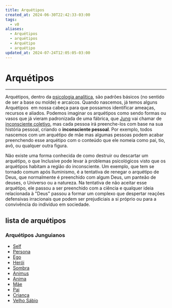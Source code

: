 ```yaml
---
title: Arquétipos
created_at: 2024-06-30T22:42:33-03:00
tags:
  - v0
aliases:
  - Arquétipos
  - arquétipos
  - Arquétipo
  - arquétipo
updated_at: 2024-07-24T12:05:05-03:00
---
```

# Arquétipos
---
Arquétipos, dentro da [psicologia analítica](_draft/2024/07/2024-07-07-Psicologia_analitica.md), são padrões básicos (no sentido de ser a base ou molde) e arcaicos. Quando nascemos, já temos alguns Arquétipos  em nossa cabeça para que possamos identificar ameaças, recursos e aliados. Podemos imaginar os arquétipos como sendo formas ou vasos que já vieram padronizada de uma fábrica, que [Jung](_insight/2024/07/2024-07-07-Carl_Jung.md) vai chamar de [inconsciente coletivo](_insight/2024/07/2024-07-07-Inconsciente_coletivo.md), mas cada pessoa irá preenche-los com base na sua história pessoal, criando o **inconsciente pessoal**. Por exemplo, todos nascemos com um arquétipo de mãe mas algumas pessoas podem acabar preenchendo esse arquétipo com o conteúdo que ele nomeia como pai, tio, avô, ou qualquer outra figura.

Não existe uma forma conhecida de como destruir ou descartar um arquétipo, o que Inclusive pode levar à problemas psicológicos visto que os arquétipos habitam a região do inconsciente. Um exemplo, que tem se tornado comum após Iluminismo, é a tentativa de renegar o arquétipo de Deus, que normalmente é preenchido com algum Deus, um panteão de deuses, o Universo ou a natureza. Na tentativa de não aceitar esse arquétipo, ele passou a ser preenchido com a ciência e qualquer ideia relacionada à "Deus" passou a formar um complexo que despertar reações defensivas irracionais que podem ser prejudiciais a si próprio ou para a convivência do indivíduo em sociedade.

## lista de arquétipos

### Arquétipos Junguianos
- [Self](2024-06-30-Self.md)
- [Persona](_insight/2024/07/2024-07-12-Persona.md)
- [Ego](_insight/2024/07/2024-07-12-Ego.md)
- [Herói](_insight/2024/07/2024-07-18-Arquetipo_heroi.md)
- [Sombra](_insight/2024/07/2024-07-12-Sombra.md)
- [Animus](_insight/2024/07/2024-07-12-Animus.md)
- [Anima](_insight/2024/07/2024-07-12-Anima.md)
- [Mãe](_insight/2024/07/2024-07-18-Arquetipo_Mae.md)
- [Pai](_insight/2024/07/2024-07-18-Arquetipo_Pai.md)
- [Criança](_insight/2024/07/2024-07-18-Arquetipo_Crianca.md)
- [Velho Sábio](_insight/2024/07/2024-07-18-Arquetipo_Velho_Sabio.md)